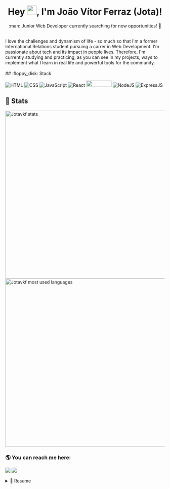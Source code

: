 <h1 align="center">Hey <img src="https://raw.githubusercontent.com/kaueMarques/kaueMarques/master/hi.gif" width="30px">, I'm João Vítor Ferraz (Jota)!</h1>

<p align="center"> :man: Junior Web Developer currently searching for new opportunities! 🔭</p
<br></br>
I love the challenges and dynamism of life - so much so that I'm a former International Relations student pursuing a carrer in Web Development. I'm passionate about tech and its impact in people lives. Therefore, I'm currently studying and practicing, as you can see in my projects, ways to implement what I learn in real life and powerful tools for the community.
<br></br>
## :floppy_disk: Stack

![HTML](https://img.shields.io/badge/HTML5-E34F26?style=flat-square&logo=html5&logoColor=white) 
![CSS](https://img.shields.io/badge/CSS3-1572B6?style=flat-square&logo=css3&logoColor=white)
![JavaScript](https://img.shields.io/badge/JavaScript-F7DF1E?style=flat-square&logo=javascript&logoColor=black)
![React](https://img.shields.io/badge/React-20232A?style=flat-square&logo=react&logoColor=61DAFB)
<img height="20px" width="80px" src="https://img.shields.io/badge/Tailwind_CSS-38B2AC?style=for-the-badge&logo=tailwind-css&logoColor=white" />
![NodeJS](https://img.shields.io/badge/Node.js-43853D?style=flat-square&logo=node.js&logoColor=white)
![ExpressJS](https://img.shields.io/badge/Express.js-404D59?style=flat-square&logo=express&logoColor=white)

## :crystal_ball: Stats

<p align="left">
<img width="530em" src="https://github-readme-stats.vercel.app/api?username=jotavkf&show_icons=true&theme=vision-friendly-dark" alt="Jotavkf stats"/>
<img width="530em" src="https://github-readme-stats.vercel.app/api/top-langs/?username=jotavkf&layout=compact&theme=vision-friendly-dark" alt="Jotavkf most used languages"/>
</p>

### :earth_americas: You can reach me here:

<a href="mailto:jvkferraz@gmail.com"><img src="https://img.shields.io/badge/Microsoft_Outlook-0078D4?style=for-the-badge&logo=microsoft-outlook&logoColor=white"/></a>
<a href="https://linkedin.com/in/jvkf"><img src="https://img.shields.io/badge/LinkedIn-0077B5?style=for-the-badge&logo=linkedin&logoColor=white"/></a>

<details>
  <summary>📃 Resume</summary>


## Education

- 📖 **Full-time bootcamp Full-stack Web Development**\
📆 Jan 2022 - Mar 2022\
📍 **Ironhack Brazil**

</details>
